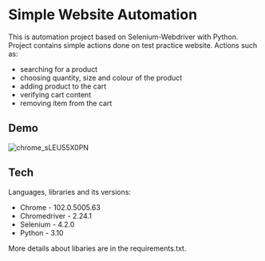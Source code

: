 # Simple Website Automation

This is automation project based on Selenium-Webdriver with Python. Project contains simple actions done on test practice website.
Actions such as:
- searching for a product
- choosing quantity, size and colour of the product
- adding product to the cart
- verifying cart content
- removing item from the cart

## Demo
![chrome_sLEU55X0PN](https://user-images.githubusercontent.com/95573138/174367427-98ac83ef-8a37-4377-97ca-1f92875f075e.gif)

## Tech
Languages, libraries and its versions:
- Chrome - 102.0.5005.63
- Chromedriver - 2.24.1
- Selenium - 4.2.0
- Python - 3.10

More details about libaries are in the requirements.txt.

